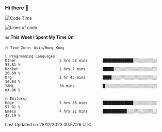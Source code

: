 ### Hi there 👋

<!--
**nicehiro/nicehiro** is a ✨ _special_ ✨ repository because its `README.md` (this file) appears on your GitHub profile.

Here are some ideas to get you started:

- 🔭 I’m currently working on ...
- 🌱 I’m currently learning ...
- 👯 I’m looking to collaborate on ...
- 🤔 I’m looking for help with ...
- 💬 Ask me about ...
- 📫 How to reach me: ...
- 😄 Pronouns: ...
- ⚡ Fun fact: ...
-->

<!--START_SECTION:waka-->
![Code Time](http://img.shields.io/badge/Code%20Time-180%20hrs%2056%20mins-blue)

![Lines of code](https://img.shields.io/badge/From%20Hello%20World%20I%27ve%20Written-2.6%20million%20lines%20of%20code-blue)

📊 **This Week I Spent My Time On** 

```text
🕑︎ Time Zone: Asia/Hong_Kong

💬 Programming Languages: 
Other                    5 hrs 58 mins       ██████████████░░░░░░░░░░░   57.81 % 
Docker                   2 hrs 7 mins        █████░░░░░░░░░░░░░░░░░░░░   20.59 % 
Org                      1 hr 43 mins        ████░░░░░░░░░░░░░░░░░░░░░   16.64 % 
YAML                     30 mins             █░░░░░░░░░░░░░░░░░░░░░░░░   04.96 % 

🔥 Editors: 
Edge                     5 hrs 58 mins       ██████████████░░░░░░░░░░░   57.81 % 
Emacs                    4 hrs 21 mins       ███████████░░░░░░░░░░░░░░   42.19 % 
```


 Last Updated on 28/12/2023 00:57:26 UTC
<!--END_SECTION:waka-->
